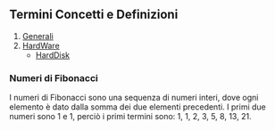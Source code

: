 ## Termini Concetti e Definizioni
1. [Generali](./Definizioni_e_Concetti.md)
1. [HardWare](./HardWare.md)
    - [HardDisk](./HardWare.md/#harddisk)


### Numeri di Fibonacci
I numeri di Fibonacci sono una sequenza di numeri interi, dove ogni elemento è dato dalla somma dei due elementi precedenti. I primi due numeri sono 1 e 1, perciò i primi termini sono: 1, 1, 2, 3, 5, 8, 13, 21.